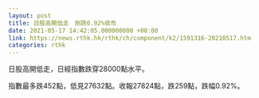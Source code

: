 ```yaml
---
layout: post
title: 日股高開低走　倒跌0.92%收市
date: 2021-05-17 14:42:05.000000000 +08:00
link: https://news.rthk.hk/rthk/ch/component/k2/1591316-20210517.htm
categories: rthk
---
```


日股高開低走，日經指數跌穿28000點水平。

指數最多跌452點，低見27632點。收報27824點，跌259點，跌幅0.92%。
